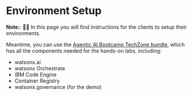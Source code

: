 # Environment Setup


**Note:**: 🚧🔨 In this page you will find instructions for the clients to setup their environments.

Meantime, you can use the [Agentic AI Bootcamp TechZone bundle](https://techzone.ibm.com/my/reservations/create/66bcefdfc428e2fc24fa105f), which has all the components needed for the hands-on labs, including: 

- watsonx.ai
- watsonx Orchestrate
- IBM Code Engine
- Container Registry
- watsonx.governance (for the demo)
